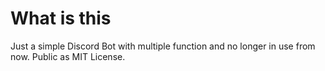 # What is this
Just a simple Discord Bot with multiple function and no longer in use from now. Public as MIT License.
